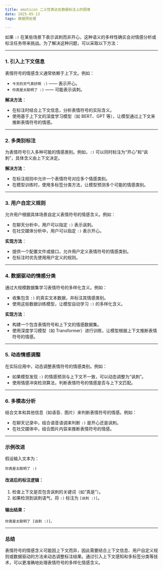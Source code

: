 ```yaml
---
title: emoticon 二义性表达在数据标注上的困难
date: 2025-05-13
tags: 数据预处理

---
```




如果 `:)` 在某些场景下表示讽刺而非开心，这种语义的多样性确实会对情感分析或标注任务带来挑战。为了解决这种问题，可以采取以下方法：

---

### **1. 引入上下文信息**
表情符号的情感含义通常依赖于上下文。例如：
- `今天的天气真好啊 :)` —— 表示开心。
- `你真是太聪明了 :)` —— 可能表示讽刺。

**解决方法**：
- 在标注时结合上下文信息，分析表情符号的实际含义。
- 使用基于上下文的深度学习模型（如 BERT、GPT 等），让模型通过上下文来推断表情符号的情感。

---

### **2. 多类别标注**
为表情符号引入多种可能的情感类别。例如，`:)` 可以同时标注为“开心”和“讽刺”，具体含义由上下文决定。

**解决方法**：
- 在标注规则中允许一个表情符号对应多个情感类别。
- 在模型训练时，使用多标签分类方法，让模型预测多个可能的情感类别。

---

### **3. 用户自定义规则**
允许用户根据具体场景自定义表情符号的情感含义。例如：
- 在聊天分析中，用户可以指定 `:)` 表示讽刺。
- 在社交媒体分析中，用户可以指定 `:)` 表示开心。

**实现方法**：
- 提供一个配置文件或接口，允许用户定义表情符号的情感类别。
- 在标注时优先使用用户定义的规则。

---

### **4. 数据驱动的情感分类**
通过大规模数据集学习表情符号的多样化含义。例如：
- 收集包含 `:)` 的真实文本数据，并标注其情感类别。
- 使用这些数据训练模型，让模型自动学习 `:)` 的多样化含义。

**实现方法**：
- 构建一个包含表情符号和上下文的情感数据集。
- 使用深度学习模型（如 Transformer）进行训练，让模型根据上下文推断表情符号的情感。

---

### **5. 动态情感调整**
在实际应用中，动态调整表情符号的情感类别。例如：
- 如果模型发现 `:)` 的情感预测与上下文不一致，可以动态调整为“讽刺”。
- 使用情感冲突检测算法，判断表情符号的情感是否与上下文匹配。

---

### **6. 多模态分析**
结合文本和其他信息（如语音、图片）来判断表情符号的情感。例如：
- 在聊天记录中，结合语音语调来判断 `:)` 是开心还是讽刺。
- 在社交媒体中，结合图片内容来推断表情符号的情感。

---

### **示例改进**
假设输入文本为：
```
你真是太聪明了 :)
```

#### 改进后的标注逻辑：
1. 检查上下文是否包含讽刺的关键词（如“真是”）。
2. 如果检测到讽刺语气，将 `:)` 标注为 `[讽刺 :)]`。

#### 输出结果：
```
你真是太聪明了 [讽刺 :)]。
```

---

### **总结**
表情符号的情感含义可能因上下文而异，因此需要结合上下文信息、用户自定义规则或数据驱动的方法来动态调整标注结果。通过引入上下文感知和多标签分类等技术，可以更准确地处理表情符号的多样化情感含义。